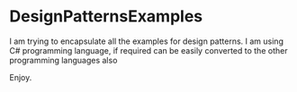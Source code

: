 # DesignPatternsExamples

I am trying to encapsulate all the examples for design patterns. I am using C# programming language, if required can be easily converted to the other programming languages also

Enjoy.
